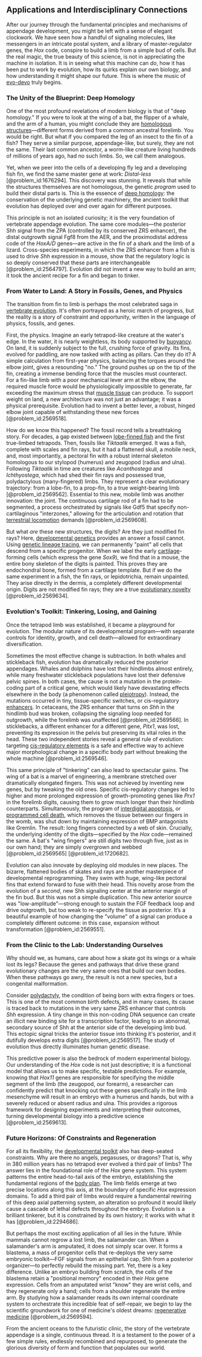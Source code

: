 ## Applications and Interdisciplinary Connections

After our journey through the fundamental principles and mechanisms of appendage development, you might be left with a sense of elegant clockwork. We have seen how a handful of signaling molecules, like messengers in an intricate postal system, and a library of master-regulator genes, the *Hox* code, conspire to build a limb from a simple bud of cells. But the real magic, the true beauty of this science, is not in appreciating the machine in isolation. It is in seeing what this machine can *do*, how it has been put to work by evolution, how its quirks explain our own biology, and how understanding it might shape our future. This is where the music of [evo-devo](@article_id:142290) truly begins.

### The Unity of the Blueprint: Deep Homology

One of the most profound revelations of modern biology is that of "deep homology." If you were to look at the wing of a bat, the flipper of a whale, and the arm of a human, you might conclude they are [homologous structures](@article_id:138614)—different forms derived from a common ancestral forelimb. You would be right. But what if you compared the leg of an insect to the fin of a fish? They serve a similar purpose, appendage-like, but surely, they are not the same. Their last common ancestor, a worm-like creature living hundreds of millions of years ago, had no such limbs. So, we call them analogous.

Yet, when we peer into the cells of a developing fly leg and a developing fish fin, we find the same master gene at work: *Distal-less* [@problem_id:1676294]. This discovery was stunning. It reveals that while the structures themselves are not homologous, the genetic *program* used to build their distal parts is. This is the essence of [deep homology](@article_id:138613): the conservation of the underlying genetic machinery, the ancient toolkit that evolution has deployed over and over again for different purposes.

This principle is not an isolated curiosity; it is the very foundation of vertebrate appendage evolution. The same core modules—the posterior Shh signal from the ZPA (controlled by its conserved ZRS enhancer), the distal outgrowth signal Fgf8 from the AER, and the proximodistal address code of the *HoxA/D* genes—are active in the fin of a shark and the limb of a lizard. Cross-species experiments, in which the ZRS enhancer from a fish is used to drive *Shh* expression in a mouse, show that the regulatory logic is so deeply conserved that these parts are interchangeable [@problem_id:2564797]. Evolution did not invent a new way to build an arm; it took the ancient recipe for a fin and began to tinker.

### From Water to Land: A Story in Fossils, Genes, and Physics

The transition from fin to limb is perhaps the most celebrated saga in [vertebrate evolution](@article_id:144524). It's often portrayed as a heroic march of progress, but the reality is a story of constraint and opportunity, written in the language of physics, fossils, and genes.

First, the physics. Imagine an early tetrapod-like creature at the water's edge. In the water, it is nearly weightless, its body supported by [buoyancy](@article_id:138491). On land, it is suddenly subject to the full, crushing force of gravity. Its fins, evolved for paddling, are now tasked with acting as pillars. Can they do it? A simple calculation from first-year physics, balancing the torques around the elbow joint, gives a resounding "no." The ground pushes up on the tip of the fin, creating a immense bending force that the muscles must counteract. For a fin-like limb with a poor mechanical lever arm at the elbow, the required muscle force would be physiologically impossible to generate, far exceeding the maximum stress that [muscle tissue](@article_id:144987) can produce. To support weight on land, a new architecture was not just an advantage; it was a physical prerequisite. Evolution had to invent a better lever, a robust, hinged elbow joint capable of withstanding these new forces [@problem_id:2569518].

How do we know this happened? The fossil record tells a breathtaking story. For decades, a gap existed between [lobe-finned fish](@article_id:172366) and the first true-limbed tetrapods. Then, fossils like *Tiktaalik* emerged. It was a fish, complete with scales and fin rays, but it had a flattened skull, a mobile neck, and, most importantly, a pectoral fin with a robust internal skeleton homologous to our stylopod (humerus) and zeugopod (radius and ulna). Following *Tiktaalik* in time are creatures like *Acanthostega* and *Ichthyostega*, which had shed their fin rays and possessed true, polydactylous (many-fingered) limbs. They represent a clear evolutionary trajectory: from a lobe-fin, to a prop-fin, to a true weight-bearing limb [@problem_id:2569562]. Essential to this new, mobile limb was another innovation: the joint. The continuous cartilage rod of a fin had to be segmented, a process orchestrated by signals like Gdf5 that specify non-cartilaginous "interzones," allowing for the articulation and rotation that [terrestrial locomotion](@article_id:176446) demands [@problem_id:2569608].

But what *are* these new structures, the digits? Are they just modified fin rays? Here, [developmental genetics](@article_id:262724) provides an answer a fossil cannot. Using [genetic lineage tracing](@article_id:270880), we can permanently "paint" all cells that descend from a specific progenitor. When we label the early [cartilage](@article_id:268797)-forming cells (which express the gene *Sox9*), we find that in a mouse, the entire bony skeleton of the digits is painted. This proves they are endochondral bone, formed from a cartilage template. But if we do the same experiment in a fish, the fin rays, or lepidotrichia, remain unpainted. They arise directly in the dermis, a completely different developmental origin. Digits are not modified fin rays; they are a true [evolutionary novelty](@article_id:270956) [@problem_id:2569634].

### Evolution's Toolkit: Tinkering, Losing, and Gaining

Once the tetrapod limb was established, it became a playground for evolution. The modular nature of its developmental program—with separate controls for identity, growth, and cell death—allowed for extraordinary diversification.

Sometimes the most effective change is subtraction. In both whales and stickleback fish, evolution has dramatically reduced the posterior appendages. Whales and dolphins have lost their hindlimbs almost entirely, while many freshwater stickleback populations have lost their defensive pelvic spines. In both cases, the cause is not a mutation in the protein-coding part of a critical gene, which would likely have devastating effects elsewhere in the body (a phenomenon called [pleiotropy](@article_id:139028)). Instead, the mutations occurred in tiny, tissue-specific switches, or cis-regulatory [enhancers](@article_id:139705). In cetaceans, the ZRS enhancer that turns on *Shh* in the hindlimb bud was broken, collapsing the signaling loop needed for outgrowth, while the forelimb was unaffected [@problem_id:2569566]. In sticklebacks, a different enhancer for a different gene, *Pitx1*, was lost, preventing its expression in the pelvis but preserving its vital roles in the head. These two independent stories reveal a general rule of evolution: targeting [cis-regulatory elements](@article_id:275346) is a safe and effective way to achieve major morphological change in a specific body part without breaking the whole machine [@problem_id:2569546].

This same principle of "tinkering" can also lead to spectacular gains. The wing of a bat is a marvel of engineering, a membrane stretched over dramatically elongated fingers. This was not achieved by inventing new genes, but by tweaking the old ones. Specific cis-regulatory changes led to higher and more prolonged expression of growth-promoting genes like *Prx1* in the forelimb digits, causing them to grow much longer than their hindlimb counterparts. Simultaneously, the program of [interdigital apoptosis](@article_id:189192), or [programmed cell death](@article_id:145022), which removes the tissue between our fingers in the womb, was shut down by maintaining expression of BMP antagonists like Gremlin. The result: long fingers connected by a web of skin. Crucially, the underlying identity of the digits—specified by the *Hox* code—remained the same. A bat's "wing fingers" are still digits two through five, just as in our own hand; they are simply overgrown and webbed [@problem_id:2569565] [@problem_id:1720682].

Evolution can also innovate by deploying old modules in new places. The bizarre, flattened bodies of skates and rays are another masterpiece of developmental reprogramming. They swim with huge, wing-like pectoral fins that extend forward to fuse with their head. This novelty arose from the evolution of a *second*, new Shh signaling center at the anterior margin of the fin bud. But this was not a simple duplication. This new anterior source was "low-amplitude"—strong enough to sustain the FGF feedback loop and drive outgrowth, but too weak to re-specify the tissue as posterior. It’s a beautiful example of how changing the "volume" of a signal can produce a completely different outcome: in this case, expansion without transformation [@problem_id:2569551].

### From the Clinic to the Lab: Understanding Ourselves

Why should we, as humans, care about how a skate got its wings or a whale lost its legs? Because the genes and pathways that drive these grand evolutionary changes are the very same ones that build our own bodies. When these pathways go awry, the result is not a new species, but a congenital malformation.

Consider [polydactyly](@article_id:268494), the condition of being born with extra fingers or toes. This is one of the most common birth defects, and in many cases, its cause is traced back to mutations in the very same ZRS enhancer that controls *Shh* expression. A tiny change in this non-coding DNA sequence can create an illicit new binding site for a transcription factor, leading to an abnormal, secondary source of Shh at the anterior side of the developing limb bud. This ectopic signal tricks the anterior tissue into thinking it's posterior, and it dutifully develops extra digits [@problem_id:2569517]. The study of evolution thus directly illuminates human genetic disease.

This predictive power is also the bedrock of modern experimental biology. Our understanding of the *Hox* code is not just descriptive; it is a functional model that allows us to make specific, testable predictions. For example, knowing that *Hox11* genes are responsible for specifying the middle segment of the limb (the zeugopod, our forearm), a researcher can confidently predict that knocking out these genes specifically in the limb mesenchyme will result in an embryo with a humerus and hands, but with a severely reduced or absent radius and ulna. This provides a rigorous framework for designing experiments and interpreting their outcomes, turning developmental biology into a predictive science [@problem_id:2569613].

### Future Horizons: Of Constraints and Regeneration

For all its flexibility, the [developmental toolkit](@article_id:190445) also has deep-seated constraints. Why are there no angels, pegasuses, or dragons? That is, why in 380 million years has no tetrapod ever evolved a third pair of limbs? The answer lies in the foundational role of the *Hox* gene system. This system patterns the entire head-to-tail axis of the embryo, establishing the fundamental regions of the [body plan](@article_id:136976). The limb fields emerge at two precise locations along this axis, at the boundary of specific *Hox* expression domains. To add a third pair of limbs would require a fundamental rewiring of this deep axial patterning system, an alteration so profound it would likely cause a cascade of lethal defects throughout the embryo. Evolution is a brilliant tinkerer, but it is constrained by its own history; it works with what it has [@problem_id:2294686].

But perhaps the most exciting application of all lies in the future. While mammals cannot regrow a lost limb, the salamander can. When a salamander's arm is amputated, it does not simply scar over. It forms a blastema, a mass of progenitor cells that re-deploys the very same embryonic toolkit—FGF signals from an epithelial cap, Shh from a posterior organizer—to perfectly rebuild the missing part. Yet, there is a key difference. Unlike an embryo building from scratch, the cells of the blastema retain a "positional memory" encoded in their *Hox* gene expression. Cells from an amputated wrist "know" they are wrist cells, and they regenerate only a hand; cells from a shoulder regenerate the entire arm. By studying how a salamander reads its own internal coordinate system to orchestrate this incredible feat of self-repair, we begin to lay the scientific groundwork for one of medicine's oldest dreams: [regenerative medicine](@article_id:145683) [@problem_id:2569594].

From the ancient oceans to the futuristic clinic, the story of the vertebrate appendage is a single, continuous thread. It is a testament to the power of a few simple rules, endlessly recombined and repurposed, to generate the glorious diversity of form and function that populates our world.